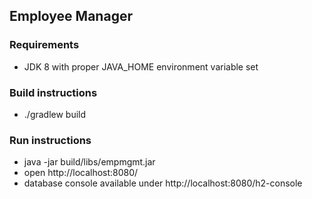 ## Employee Manager

### Requirements

* JDK 8 with proper JAVA_HOME environment variable set

### Build instructions

* ./gradlew build

### Run instructions

* java -jar build/libs/empmgmt.jar
* open http://localhost:8080/
* database console available under http://localhost:8080/h2-console
